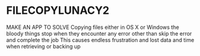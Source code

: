 # FILECOPYLUNACY2
MAKE AN APP TO SOLVE Copying files either in OS X or Windows the bloody things stop when they encounter any error other than skip the error and complete the job This causes endless frustration and lost data and time when retrieving or backing up
